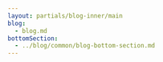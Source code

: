 ```yaml
---
layout: partials/blog-inner/main
blog:
  - blog.md
bottomSection:
  - ../blog/common/blog-bottom-section.md
---
```

